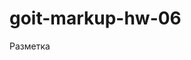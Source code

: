 # goit-markup-hw-06

Разметка

<!-- «B1» Выполнена HTML-разметка всех элементов макета.

«B2» Теги использованы согласно их семантического смысла. -->

<!-- «B3» Выполнена разметка формы подписки на рассылку и всех её элементов в футере. -->

<!-- «B4» Выполнена разметка формы заявки и всех её элементов в модальном окне. -->

<!-- «B5» У всех инпутов в формах задан атрибут name. -->

<!-- «B6» Значения атрибута name описательные, точно характеризующий для чего это
поле формы. -->

<!-- «B7» У всех инпутов есть связанный элемент <label>. -->

<!-- «B8» Инпутам задан атрибут placeholder если для него в макете есть
текст-подсказка. -->

<!-- «B9» Кнопкам «отправки» форм задан атрибут type="submit". -->

<!-- «B10» Все новые иконки из форм добавлены в SVG-спрайт icons.svg. -->

<!-- Оформление «C1» Выполнено оформление элементов формы подписки на рассылку в
футере. -->

<!-- «C2» Выполнено оформление элементов формы заявки в модальном окне. -->

<!-- «C3» При получении инпутом фокуса, его рамка и иконка меняют цвет (как показано
на макете). -->

<!-- «C4» Оригинальный чекбокс о принятии лицензионного соглашения в форме заявки
скрыт. -->

<!-- «C5» Оформление «чекбокса» о принятии лицензионного соглашения сделано вручную,
при помощи векторного изображения галочки из SVG-спрайта. -->

<!-- «C6» Для всех эффектов ховера и фокуса (цвет, фон, тень) сделаны переходы.
Время - 250ms, функция распределения времени - cubic-bezier(0.4, 0, 0.2, 1). -->
